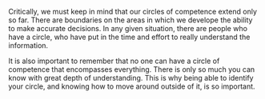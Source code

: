 Critically, we must keep in mind that our circles of competence extend only so far. There are boundaries on the areas in which we develope the ability to make accurate decisions. In any given situation, there are people who have a circle, who have put in the time and effort to really understand the information.
 
It is also important to remember that no one can have a circle of competence that encompasses everything. There is only so much you can know with great depth of understanding. This is why being able to identify your circle, and knowing how to move around outside of it, is so important.
